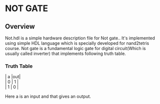 #  NOT GATE
## Overview
Not.hdl is a simple hardware description file for Not gate.. It's implemented using simple HDL language which is specially developed for nand2tetris course. Not gate is a fundamental logic gate for digital circuit(Which is usually called inverter) that implements following truth table.

### Truth Table

| a |out|   
| 0 | 1 |   
| 1 | 0 |

Here a is an input and that gives an output.